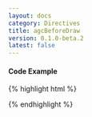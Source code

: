 ```yaml
---
layout: docs
category: Directives
title: agcBeforeDraw
version: 0.1.0-beta.2
latest: false
---
```


#### Code Example
{% highlight html %}
<div google-chart chart="myChartObject" agc-before-draw="drawHandler(chartWrapper)"></div>
{% endhighlight %}